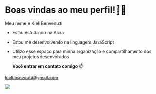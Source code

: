 # Boas vindas ao meu perfil!👨‍🎓

Meu nome é Kieli Benvenutti

- Estou estudando na Alura
- Estou me desenvolvendo na linguagem JavaScript
- Utilizo esse espaço para minha organização e compartilhamento dos meu projetos desenvolvidos

  **Você entrar em contato comigo** 📫
  
kieli.benveutti@gmail.com

![](https://media1.tenor.com/m/1SctVwsfDeEAAAAC/moti-hearts.gif) 
